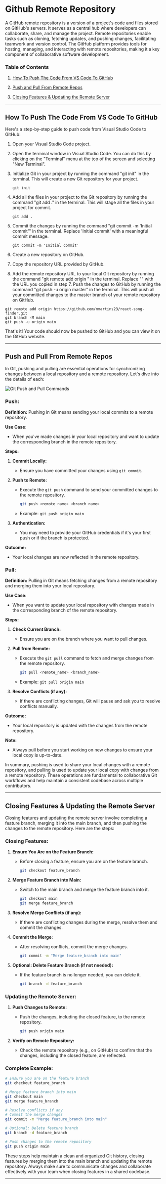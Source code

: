 # Github Remote Repository

A GitHub remote repository is a version of a project's code and files stored on GitHub's servers. It serves as a central hub where developers can collaborate, share, and manage the project. Remote repositories enable tasks such as cloning, fetching updates, and pushing changes, facilitating teamwork and version control. The GitHub platform provides tools for hosting, managing, and interacting with remote repositories, making it a key component of collaborative software development.

### Table of Contents

1. [How To Push The Code From VS Code To GitHub](#how-to-push-the-code-from-vs-code-to-github)
   
2. [Push and Pull From Remote Repos](#push-and-pull-from-remote-repos)

3. [Closing Features & Updating the Remote Server](#closing-features--updating-the-remote-server)
 
***

## How To Push The Code From VS Code To GitHub

Here's a step-by-step guide to push code from Visual Studio Code to GitHub:

1. Open your Visual Studio Code project.
2. Open the terminal window in Visual Studio Code. You can do this by clicking on the "Terminal" menu at the top of the screen and selecting "New Terminal".
3. Initialize Git in your project by running the command "git init" in the terminal. This will create a new Git repository for your project. 
    
    ```
    git init
    ```
    
4. Add all the files in your project to the Git repository by running the command "git add ." in the terminal. This will stage all the files in your project for commit.
    
    ```
    git add .
    ```
    
5. Commit the changes by running the command "git commit -m 'Initial commit'" in the terminal. Replace 'Initial commit' with a meaningful commit message.
    
    ```
    git commit -m 'Initial commit'
    ```
    
6. Create a new repository on GitHub.
7. Copy the repository URL provided by GitHub.
8. Add the remote repository URL to your local Git repository by running the command "git remote add origin <repository URL>" in the terminal. Replace "<repository URL>" with the URL you copied in step 7. Push the changes to GitHub by running the command "git push -u origin master" in the terminal. This will push all your committed changes to the master branch of your remote repository on GitHub.

```
git remote add origin https://github.com/mmartins23/react-song-finder.git
git branch -M main
git push -u origin main
```

That's it! Your code should now be pushed to GitHub and you can view it on the GitHub website.

***

## Push and Pull From Remote Repos

In Git, pushing and pulling are essential operations for synchronizing changes between a local repository and a remote repository. Let's dive into the details of each:

![Git Push and Pull Commands](https://cosimameyer.com/images/single-blog/git_flow.png)

### Push:
**Definition:** Pushing in Git means sending your local commits to a remote repository.

**Use Case:**
- When you've made changes in your local repository and want to update the corresponding branch in the remote repository.

**Steps:**
1. **Commit Locally:**
   - Ensure you have committed your changes using `git commit`.

2. **Push to Remote:**
   - Execute the `git push` command to send your committed changes to the remote repository.
     ```bash
     git push <remote_name> <branch_name>
     ```
   - Example: `git push origin main`

3. **Authentication:**
   - You may need to provide your GitHub credentials if it's your first push or if the branch is protected.

**Outcome:**
- Your local changes are now reflected in the remote repository.

### Pull:
**Definition:** Pulling in Git means fetching changes from a remote repository and merging them into your local repository.


**Use Case:**
- When you want to update your local repository with changes made in the corresponding branch of the remote repository.

**Steps:**
1. **Check Current Branch:**
   - Ensure you are on the branch where you want to pull changes.

2. **Pull from Remote:**
   - Execute the `git pull` command to fetch and merge changes from the remote repository.
     ```bash
     git pull <remote_name> <branch_name>
     ```
   - Example: `git pull origin main`

3. **Resolve Conflicts (if any):**
   - If there are conflicting changes, Git will pause and ask you to resolve conflicts manually.

**Outcome:**
- Your local repository is updated with the changes from the remote repository.

**Note:**
- Always pull before you start working on new changes to ensure your local copy is up-to-date.

In summary, pushing is used to share your local changes with a remote repository, and pulling is used to update your local copy with changes from a remote repository. These operations are fundamental to collaborative Git workflows and help maintain a consistent codebase across multiple contributors.

***

## Closing Features & Updating the Remote Server

Closing features and updating the remote server involve completing a feature branch, merging it into the main branch, and then pushing the changes to the remote repository. Here are the steps:

### Closing Features:

1. **Ensure You Are on the Feature Branch:**
   - Before closing a feature, ensure you are on the feature branch.
     ```bash
     git checkout feature_branch
     ```

2. **Merge Feature Branch into Main:**
   - Switch to the main branch and merge the feature branch into it.
     ```bash
     git checkout main
     git merge feature_branch
     ```

3. **Resolve Merge Conflicts (if any):**
   - If there are conflicting changes during the merge, resolve them and commit the changes.

4. **Commit the Merge:**
   - After resolving conflicts, commit the merge changes.
     ```bash
     git commit -m "Merge feature_branch into main"
     ```

5. **Optional: Delete Feature Branch (if not needed):**
   - If the feature branch is no longer needed, you can delete it.
     ```bash
     git branch -d feature_branch
     ```

### Updating the Remote Server:

1. **Push Changes to Remote:**
   - Push the changes, including the closed feature, to the remote repository.
     ```bash
     git push origin main
     ```

2. **Verify on Remote Repository:**
   - Check the remote repository (e.g., on GitHub) to confirm that the changes, including the closed feature, are reflected.

### Complete Example:

```bash
# Ensure you are on the feature branch
git checkout feature_branch

# Merge feature branch into main
git checkout main
git merge feature_branch

# Resolve conflicts if any
# Commit the merge changes
git commit -m "Merge feature_branch into main"

# Optional: Delete feature branch
git branch -d feature_branch

# Push changes to the remote repository
git push origin main
```

These steps help maintain a clean and organized Git history, closing features by merging them into the main branch and updating the remote repository. Always make sure to communicate changes and collaborate effectively with your team when closing features in a shared codebase.

***